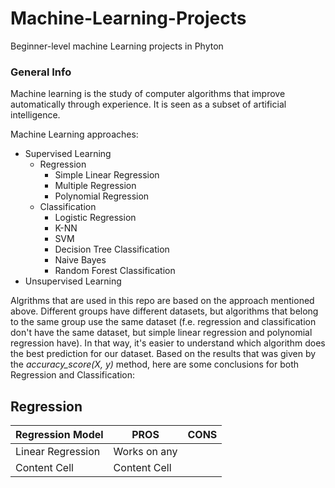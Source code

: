 # Machine-Learning-Projects
Beginner-level machine Learning projects in Phyton

### General Info
Machine learning is the study of computer algorithms that improve automatically through experience. It is seen as a subset of artificial intelligence.

Machine Learning approaches:
* Supervised Learning
  * Regression
    * Simple Linear Regression
    * Multiple Regression
    * Polynomial Regression
  * Classification
    * Logistic Regression
    * K-NN
    * SVM
    * Decision Tree Classification
    * Naive Bayes
    * Random Forest Classification
* Unsupervised Learning

Algrithms that are used in this repo are based on the approach mentioned above. Different groups have different datasets, but algorithms that belong to the same group use the same dataset (f.e. regression and classification don't have the same dataset, but simple linear regression and polynomial regression have). 
In that way, it's easier to understand which algorithm does the best prediction for our dataset.
Based on the results that was given by the *accuracy_score(X, y)* method, here are some conclusions for both Regression and Classification:

## Regression

Regression Model  | PROS         | CONS
----------------- | ------------ | --------------
Linear Regression | Works on any |
Content Cell      | Content Cell |
